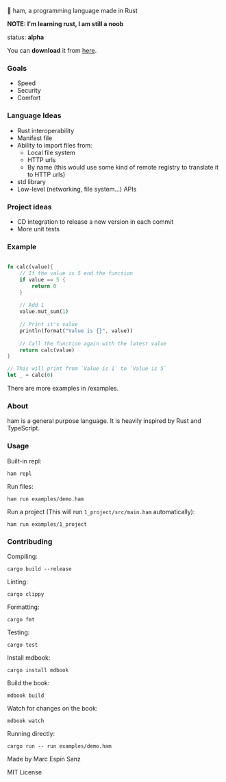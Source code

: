 🍖 ham, a programming language made in Rust 

**NOTE: I'm learning rust, I am still a noob**

status: **alpha**

You can **download** it from [here](https://github.com/marc2332/ham/releases).

### Goals
- Speed
- Security
- Comfort

### Language Ideas
- Rust interoperability
- Manifest file
- Ability to import files from:
  - Local file system
  - HTTP urls
  - By name (this would use some kind of remote registry to translate it to HTTP urls)
- std library
- Low-level (networking, file system...) APIs

### Project ideas
- CD integration to release a new version in each commit
- More unit tests

### Example

```rust

fn calc(value){
    // If the value is 5 end the function
    if value == 5 {
        return 0
    }
    
    // Add 1 
    value.mut_sum(1)
        
    // Print it's value
    println(format("Value is {}", value))
        
    // Call the function again with the latest value    
    return calc(value)
}

// This will print from `Value is 1` to `Value is 5`
let _ = calc(0)
```

There are more examples in /examples.

### About
ham is a general purpose language. It is heavily inspired by Rust and TypeScript.

### Usage

Built-in repl:
```shell
ham repl
```

Run files:
```shell
ham run examples/demo.ham
```

Run a project (This will run `1_project/src/main.ham` automatically):
```shell
ham run examples/1_project
```

### Contribuding

Compiling:
```shell
cargo build --release
```

Linting:
```shell
cargo clippy
```

Formatting:
```shell
cargo fmt
```

Testing:
```shell
cargo test
```

Install mdbook:
```shell
cargo install mdbook
```

Build the book:
```shell
mdbook build
```

Watch for changes on the book:
```shell
mdbook watch
```

Running directly:
```shell
cargo run -- run examples/demo.ham
```

Made by Marc Espín Sanz

MIT License